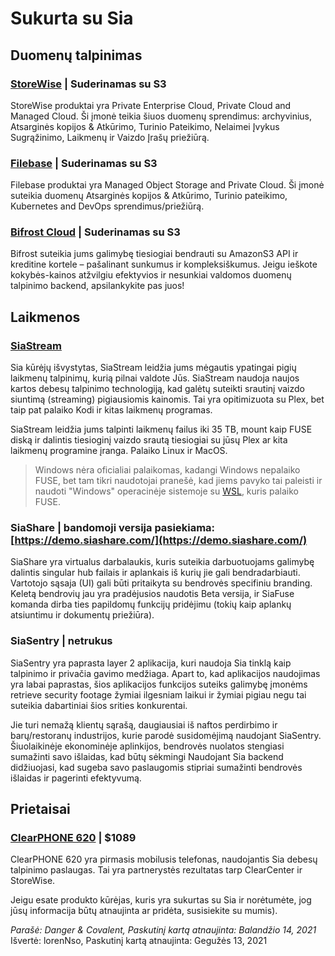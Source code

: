 # Sukurta su Sia
## Duomenų talpinimas
### [StoreWise](https://storewise.tech) | Suderinamas su S3
StoreWise produktai yra Private Enterprise Cloud, Private Cloud and Managed Cloud. Ši įmonė teikia šiuos duomenų sprendimus: archyvinius, Atsarginės kopijos & Atkūrimo, Turinio Pateikimo, Nelaimei Įvykus Sugrąžinimo, Laikmenų ir Vaizdo Įrašų priežiūrą.

### [Filebase](https://filebase.com) | Suderinamas su S3
Filebase produktai yra Managed Object Storage and Private Cloud. Ši įmonė suteikia duomenų Atsarginės kopijos & Atkūrimo, Turinio pateikimo, Kubernetes and DevOps sprendimus/priežiūrą.

### [Bifrost Cloud](https://www.bifrostcloud.com/) | Suderinamas su S3
Bifrost suteikia jums galimybę tiesiogiai bendrauti su AmazonS3 API ir kreditine kortele – pašalinant sunkumus ir kompleksiškumus. Jeigu ieškote kokybės-kainos atžvilgiu efektyvios ir nesunkiai valdomos duomenų talpinimo backend, apsilankykite pas juos!

## Laikmenos
### [SiaStream](https://siastream.tech)
Sia kūrėjų išvystytas, SiaStream leidžia jums mėgautis ypatingai pigių laikmenų talpinimų, kurią pilnai valdote Jūs. SiaStream naudoja naujos kartos debesų talpinimo technologiją, kad galėtų suteikti srautinį vaizdo siuntimą (streaming) pigiausiomis kainomis. Tai yra opitimizuota su Plex, bet taip pat palaiko Kodi ir kitas laikmenų programas.

SiaStream leidžia jums talpinti laikmenų failus iki 35 TB, mount kaip FUSE diską ir dalintis tiesioginį vaizdo srautą tiesiogiai su jūsų Plex ar kita laikmenų programine įranga. Palaiko Linux ir MacOS.

> Windows nėra oficialiai palaikomas, kadangi Windows nepalaiko FUSE, bet tam tikri naudotojai pranešė, kad jiems pavyko tai paleisti ir naudoti "Windows" operacinėje sistemoje su [WSL](https://docs.microsoft.com/en-us/linux/wsl/install-on-server), kuris palaiko FUSE.

### SiaShare | bandomoji versija pasiekiama: [https://demo.siashare.com/](https://demo.siashare.com/)
SiaShare yra virtualus darbalaukis, kuris suteikia darbuotuojams galimybę dalintis singular hub failais ir aplankais iš kurių jie gali bendradarbiauti. Vartotojo sąsaja (UI) gali būti pritaikyta su bendrovės specifiniu branding. Keletą bendrovių jau yra pradėjusios naudotis Beta versija, ir SiaFuse komanda dirba ties papildomų funkcijų pridėjimu (tokių kaip aplankų atsiuntimu ir dokumentų priežiūra).

### SiaSentry | netrukus
SiaSentry yra paprasta layer 2 aplikacija, kuri naudoja Sia tinklą kaip talpinimo ir privačia gavimo medžiaga. Apart to, kad aplikacijos naudojimas yra labai paprastas, šios aplikacijos funkcijos suteiks galimybę įmonėms retrieve security footage žymiai ilgesniam laikui ir žymiai pigiau negu tai suteikia dabartiniai šios srities konkurentai.

Jie turi nemažą klientų sąrašą, daugiausiai iš naftos perdirbimo ir barų/restoranų industrijos, kurie parodė susidomėjimą naudojant SiaSentry. Šiuolaikinėje ekonominėje aplinkijos, bendrovės nuolatos stengiasi sumažinti savo išlaidas, kad būtų sėkmingi Naudojant Sia backend didžiuojasi, kad sugeba savo paslaugomis stipriai sumažinti bendrovės išlaidas ir pagerinti efektyvumą.

## Prietaisai
### [ClearPHONE 620](https://www.clear.store) | $1089
ClearPHONE 620 yra pirmasis mobilusis telefonas, naudojantis Sia debesų talpinimo paslaugas. Tai yra partnerystės rezultatas tarp ClearCenter ir StoreWise.

Jeigu esate produkto kūrėjas, kuris yra sukurtas su Sia ir norėtumėte, jog jūsų informacija būtų atnaujinta ar pridėta, susisiekite su mumis).

*Parašė: Danger & Covalent, Paskutinį kartą atnaujinta: Balandžio 14, 2021*
Išvertė: lorenNso, Paskutinį kartą atnaujinta: Gegužės 13, 2021

